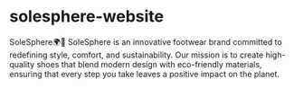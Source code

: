 # solesphere-website
SoleSphere🌍👟 SoleSphere is an innovative footwear brand committed to redefining style, comfort, and sustainability. Our mission is to create high-quality shoes that blend modern design with eco-friendly materials, ensuring that every step you take leaves a positive impact on the planet.
